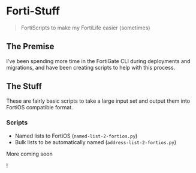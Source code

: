 # Forti-Stuff

> FortiScripts to make my FortiLife easier (sometimes)

## The Premise
I've been spending more time in the FortiGate CLI during deployments and migrations, and have been creating scripts to help with this process.

## The Stuff
These are fairly basic scripts to take a large input set and output them into FortiOS compatible format.

### Scripts
- Named lists to FortiOS (`named-list-2-fortios.py`)
- Bulk lists to be automatically named (`address-list-2-fortios.py`)

More coming soon

!
